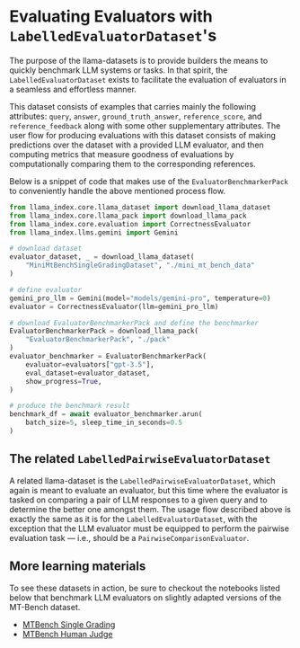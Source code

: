 # Evaluating Evaluators with `LabelledEvaluatorDataset`'s

The purpose of the llama-datasets is to provide builders the means to quickly benchmark
LLM systems or tasks. In that spirit, the `LabelledEvaluatorDataset` exists to
facilitate the evaluation of evaluators in a seamless and effortless manner.

This dataset consists of examples that carries mainly the following attributes:
`query`, `answer`, `ground_truth_answer`, `reference_score`, and `reference_feedback` along with some
other supplementary attributes. The user flow for producing evaluations with this
dataset consists of making predictions over the dataset with a provided LLM
evaluator, and then computing metrics that measure goodness of evaluations by
computationally comparing them to the corresponding references.

Below is a snippet of code that makes use of the `EvaluatorBenchmarkerPack` to
conveniently handle the above mentioned process flow.

```python
from llama_index.core.llama_dataset import download_llama_dataset
from llama_index.core.llama_pack import download_llama_pack
from llama_index.core.evaluation import CorrectnessEvaluator
from llama_index.llms.gemini import Gemini

# download dataset
evaluator_dataset, _ = download_llama_dataset(
    "MiniMtBenchSingleGradingDataset", "./mini_mt_bench_data"
)

# define evaluator
gemini_pro_llm = Gemini(model="models/gemini-pro", temperature=0)
evaluator = CorrectnessEvaluator(llm=gemini_pro_llm)

# download EvaluatorBenchmarkerPack and define the benchmarker
EvaluatorBenchmarkerPack = download_llama_pack(
    "EvaluatorBenchmarkerPack", "./pack"
)
evaluator_benchmarker = EvaluatorBenchmarkerPack(
    evaluator=evaluators["gpt-3.5"],
    eval_dataset=evaluator_dataset,
    show_progress=True,
)

# produce the benchmark result
benchmark_df = await evaluator_benchmarker.arun(
    batch_size=5, sleep_time_in_seconds=0.5
)
```

## The related `LabelledPairwiseEvaluatorDataset`

A related llama-dataset is the `LabelledPairwiseEvaluatorDataset`, which again
is meant to evaluate an evaluator, but this time where the evaluator is tasked on
comparing a pair of LLM responses to a given query and to determine the better one
amongst them. The usage flow described above is exactly the same as it is for the
`LabelledEvaluatorDataset`, with the exception that the LLM evaluator must be
equipped to perform the pairwise evaluation task — i.e., should be a `PairwiseComparisonEvaluator`.

## More learning materials

To see these datasets in action, be sure to checkout the notebooks listed below
that benchmark LLM evaluators on slightly adapted versions of the MT-Bench dataset.

- [MTBench Single Grading](/python/examples/evaluation/mt_bench_single_grading)
- [MTBench Human Judge](/python/examples/evaluation/mt_bench_human_judgement)
